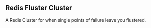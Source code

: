 Redis Fluster Cluster
---------------------

A Redis Cluster for when single points of failure leave you flustered.
